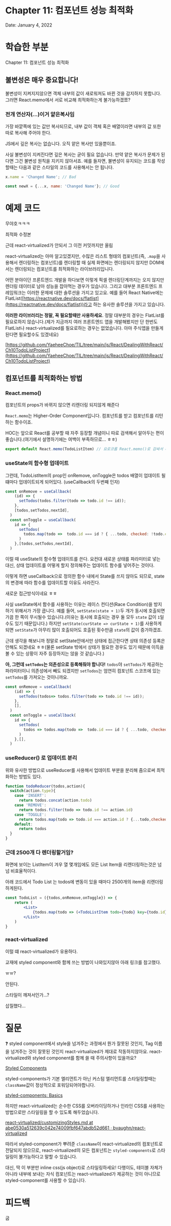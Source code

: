 # Chapter 11: 컴포넌트 성능 최적화

Date: January 4, 2022

# 학습한 부분

Chapter 11: 컴포넌트 성능 최적화

## 불변성은 매우 중요합니다!

불변성이 지켜지지않으면 객체 내부의 값이 새로워져도 바뀐 것을 감지하지 못합니다. 그러면 React.memo에서 서로 비교해 최적화하는게 불가능하겠쬬?

### 전개 연산자(...)이거 얕은복사임

가장 바깥쪽에 있는 값만 복사되므로, 내부 값이 객체 혹은 배열이라면 내부의 값 또한 따로 복사해 주어야 한다.

JS에서 깊은 복사는 없습니다. 오직 얕은 복사만 있을뿐이죠.

사실 불변성이 지켜진다면 깊은 복사는 굳이 필요 없습니다. 만약 얕은 복사가 문제가 된다면 그건 불변성 원칙을 지키지 않아서죠. 예를 들자면, 불변성이 유지되는 코드를 작성할때는 다음과 같은 스타일의 코드를 사용해서는 안 됩니다.

```jsx
x.name = 'Changed Name'; // Bad

const newX = {...x, name: 'Changed Name'}; // Good
```

# 예제 코드

무야호ㅋㅋㅋ

최적화 수정본

근데 react-virtualized가 안되서 그 이전 커밋까지만 올림

react-virtualized는 아마 알고있겠지만, 수많은 리스트 형태의 컴포넌트(즉, `.map`을 사용해서 렌더링하는 컴포넌트)를 렌더링할 때 실제 화면에는 렌더링되지 않지만 DOM에서는 렌더링되는 컴포넌트를 최적화하는 라이브러리입니다.

어떤 분야이던 프론트엔드 개발을 하다보면 이렇게 픽셀 렌더링단계까지는 오지 않지만 렌더링 데이터로 남아 성능을 잡아먹는 경우가 있습니다. 그리고 대부분 프론트엔드 프레임워크는 이러한 문제에 대한 솔루션을 가지고 있고요. 예를 들어 React Native에는 FlatList([https://reactnative.dev/docs/flatlist](https://reactnative.dev/docs/flatlist))라고 하는 유사한 솔루션을 가지고 있습니다.

**이러한 라이브러리는 정말, 꼭 필요할때만 사용하세요**. 정말 대부분의 경우는 FlatList를 필요로하지 않습니다.(제가 지금까지 여러 프론트엔드 앱을 개발해봤지만 단 한번도 FlatList나 react-virtualized를 필요로하는 경우는 없었습니다. 아마 주식앱을 만들게된다면 필요할수도 있겠네요)

[https://github.com/YaeheeChoe/TIL/tree/main/js/React/DealingWithReact/Ch10TodoListProject](https://github.com/YaeheeChoe/TIL/tree/main/js/React/DealingWithReact/Ch10TodoListProject)

## 컴포넌트를 최적화하는 방법

### React.memo()

컴포넌트의 props가 바뀌지 않으면 리렌더링 되지않게 해준다

`React.memo`는 Higher-Order Component입니다. 컴포넌트를 받고 컴포넌트를 리턴하는 함수이죠.

HOC는 앞으로 React를 공부할 때 자주 등장할 개념이니 따로 검색해서 알아두는 편이 좋습니다.(여기에서 설명하기에는 여백이 부족하므로... ㅎㅎ)

```jsx
export default React.memo(TodoListItem) // 요로코롬 React.memo()로 감싸서 export하기만하면댐
```

### useState의 함수형 업데이트

그런데, TodoListItem의 prop인 onRemove, onToggle은 todos 배열이 업데이트 될 떄마다 업데이트되게 되어있다. (useCallback의 두번째 인자)

```jsx
const onRemove = useCallback(
    (id) => {
      setTodos(todos.filter(todo => todo.id !== id));
    },
    [todos,setTodos,nextId],
  )
  const onToggle = useCallback(
    id => {
      setTodos(
        todos.map(todo =>  todo.id === id ? { ...todo, checked: !todo.checked}:todo,),
      )
    },[todos,setTodos,nextId],
  )
```

이럴 때 useState의 함수형 업데이트를 쓴다. 요컨대 새로운 상태를 파라미터로 넣는 대신, 상태 업데이트를 어떻게 할지 정의해주는 업데이트 함수를 넣어주는 것이다.

이렇게 하면 useCallback으로 정의한 함수 내에서 State를 쓰지 않아도 되므로, state의 변경에 따라 함수를 업데이트할 이유도 사라진다.

새로운 접근방식이네요 ㅎㅎ

사실 useState에서 함수를 사용하는 이유는 레이스 컨디션(Race Condition)을 방지하기 위해서가 가장 큽니다. 예를 들어, `setState(state + 1)`두 개가 동시에 호출되면 가끔 한 쪽이 무시될수 있습니다.(이유는 동시에 호출되는 경우 둘 모두 `state` 값이 `1`일수도 있기 때문입니다.) 하지만 `setState(curState => curState + 1)`를 사용하게 되면 `setState`가 아무리 많이 호출되어도 호출된 횟수만큼 `state`의 값이 증가하겠죠.

근데 생각을 해보니까 정말로 setState안에서만 상태에 접근한다면 상태 의존성 등록은 안해도 되겠네요 ㅎㅎ(물론 setState 밖에서 상태가 필요한 경우도 있기 때문에 이득을 볼 수 있는 상황이 자주 등장하지는 않을 것 같습니다.)

**아, 그런데 `setTodos`는 의존성으로 등록해줘야 합니다!** `todos`야 `setTodos`가 제공하는 파라미터이니 의존성에서 빼도 되겠지만 `setTodos`는 엄연히 컴포넌트 스코프에 있는 `setTodos`를 가져오는 것이니까요.

```jsx
const onRemove = useCallback(
    (id) => {
      setTodos(todos=> todos.filter(todo => todo.id !== id));
    },
    [],
  )
  const onToggle = useCallback(
    id => {
      setTodos(
        todos => todos.map(todo =>  todo.id === id ? { ...todo, checked: !todo.checked}:todo,),
      )
    },[],
  )
```

### useReducer() 로 업데이트 분리

위와 유사한 방법으로 useReducer를 사용해서 업데이트 부분을 분리해 줌으로써 최적화하는 방법도 있다.

```jsx
function todoReducer(todos,action){
  switch(action.type){
    case 'INSERT':
      return todos.concat(action.todo)
    case 'REMOVE':
      return todos.filter(todo => todo.id !== action.id)
    case 'TOGGLE':
      return todos.map(todo => todo.id === action.id ? {...todo,checked: !todo.checked}: todo)
    default:
      return todos
  }
}
```

### 근데 2500개 다 렌더링할거임?

화면에 보이는 ListItem이 겨우 열 몇개임에도 모든 List Item을 리렌더링하는것은 넘넘 비효율적이다.

아래 코드에서 Todo List 는 todos에 변동이 있을 때마다 2500개의 item을 리렌더링 하게된다.

```jsx
const TodoList = ({todos,onRemove,onToggle}) => {
	return (
		<List>
			{todos.map(todo => (<TodoListItem todo={todo} key={todo.id} onRemove={onRemove} onToggle={onToggle}/>))}
		</List>
	)
}
```

### react-virtualized

이럴 떄 react-virtualized가 유용하다.

교재에 styled component와 함께 쓰는 방법이 나와있지않아 아래 링크를 참고했다.

ㅠㅠ?

안된다.

스타일이 깨져서인가...?

삽질했다...

# 질문

<aside>
❓ styled component에서 style을 넘겨주는 과정에서 뭔가 잘못된 것인지, Tag 이름을 넘겨주는 것이 잘못된 것인지 react-virtualized가 제대로 작동하지않아요. react-virtualized와 styled component를 함께 쓸 때 주의사항이 있을까요?

</aside>

[Styled Components](https://codesandbox.io/s/xvrvv8w9np?file=/index.js)

styled-components가 기본 엘리먼트가 아닌 커스텀 엘리먼트를 스타일링할때는 `className`값이 정상적으로 포워딩되어야합니다.

[styled-components: Basics](https://styled-components.com/docs/basics#styling-any-component)

하지만 react-virtualized는 순수한 CSS를 오버라이딩하거나 인라인 CSS를 사용하는 방법으로만 스타일링을 할 수 있도록 해두었습니다.

[react-virtualized/customizingStyles.md at abe0530a512639c042e74009fbf647abdb52d661 · bvaughn/react-virtualized](https://github.com/bvaughn/react-virtualized/blob/HEAD/docs/customizingStyles.md)

따라서 styled-component가 뿌려준 `className`이 react-virtualized의 컴포넌트로 전달되지 않으므로, react-virtualized의 모든 컴포넌트는 `styled-components`로 스타일링이 불가능하다고 말할 수 있습니다.

대신, 딱 이 부분만 inline css(js object)로 스타일링하세요! 다행이도, 테이블 자체가 아니라 내부에 보내는 자식 컴포넌트는 react-virtualized가 제공하는 것이 아니므로 styled-component를 사용할 수 있습니다.

# 피드백

굽
